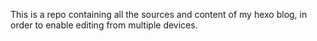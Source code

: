 This is a repo containing all the sources and content of my hexo blog, in order to enable editing from multiple devices.
